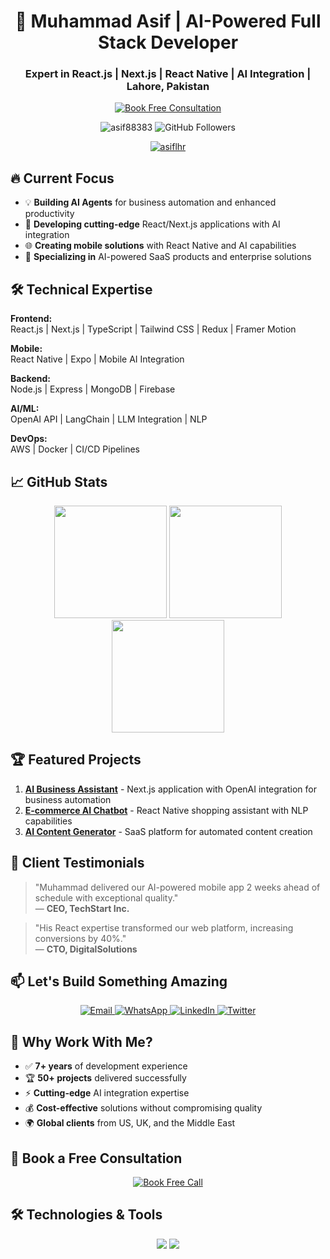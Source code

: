 <h1 align="center">🚀 Muhammad Asif | AI-Powered Full Stack Developer</h1>
<h3 align="center">
  Expert in React.js | Next.js | React Native | AI Integration | Lahore, Pakistan
</h3>

<p align="center">
  <a href="https://calendly.com/asif88383/30min" target="_blank">
    <img src="https://img.shields.io/badge/Book%20a%20Call-%20FREE%20Consultation-blue?style=for-the-badge&logo=google-meet" alt="Book Free Consultation">
  </a>
</p>

<p align="center">
  <img src="https://komarev.com/ghpvc/?username=asiflhr&label=Profile%20views&color=0e75b6&style=flat" alt="asif88383" />
  <img src="https://img.shields.io/github/followers/asiflhr?label=Follow&style=social" alt="GitHub Followers">
</p>

<!-- GitHub Trophies -->
<div align="center">
  <a href="https://github.com/ryo-ma/github-profile-trophy">
    <img src="https://github-profile-trophy.vercel.app/?username=asiflhr&theme=onedark&column=7&margin-w=15" alt="asiflhr" />
  </a>
</div>

## 🔥 Current Focus

- 💡 **Building AI Agents** for business automation and enhanced productivity
- 🚀 **Developing cutting-edge** React/Next.js applications with AI integration
- 🌐 **Creating mobile solutions** with React Native and AI capabilities
- 🤖 **Specializing in** AI-powered SaaS products and enterprise solutions

## 🛠️ Technical Expertise

**Frontend:**  
React.js | Next.js | TypeScript | Tailwind CSS | Redux | Framer Motion  

**Mobile:**  
React Native | Expo | Mobile AI Integration  

**Backend:**  
Node.js | Express | MongoDB | Firebase  

**AI/ML:**  
OpenAI API | LangChain | LLM Integration | NLP  

**DevOps:**  
AWS | Docker | CI/CD Pipelines  

## 📈 GitHub Stats

<div align="center">
  <img height="180em" src="https://github-readme-stats.vercel.app/api?username=asiflhr&show_icons=true&theme=radical&include_all_commits=true&count_private=true"/>
  <img height="180em" src="https://github-readme-stats.vercel.app/api/top-langs/?username=asiflhr&layout=compact&langs_count=8&theme=radical"/>
  <img height="180em" src="https://github-readme-streak-stats.herokuapp.com/?user=asiflhr&theme=radical"/>
</div>

## 🏆 Featured Projects

1. **[AI Business Assistant](https://github.com/asiflhr/ai-business-assistant)** - Next.js application with OpenAI integration for business automation
2. **[E-commerce AI Chatbot](https://github.com/asiflhr/ecom-ai-chatbot)** - React Native shopping assistant with NLP capabilities
3. **[AI Content Generator](https://github.com/asiflhr/ai-content-generator)** - SaaS platform for automated content creation

## 💼 Client Testimonials

> "Muhammad delivered our AI-powered mobile app 2 weeks ahead of schedule with exceptional quality."  
> — **CEO, TechStart Inc.**

> "His React expertise transformed our web platform, increasing conversions by 40%."  
> — **CTO, DigitalSolutions**

## 📫 Let's Build Something Amazing

<p align="center">
  <a href="mailto:asif88383@gmail.com">
    <img src="https://img.shields.io/badge/Gmail-D14836?style=for-the-badge&logo=gmail&logoColor=white" alt="Email">
  </a>
  <a href="https://wa.me/923177051128">
    <img src="https://img.shields.io/badge/WhatsApp-25D366?style=for-the-badge&logo=whatsapp&logoColor=white" alt="WhatsApp">
  </a>
  <a href="https://www.linkedin.com/in/asiflhr/">
    <img src="https://img.shields.io/badge/LinkedIn-0077B5?style=for-the-badge&logo=linkedin&logoColor=white" alt="LinkedIn">
  </a>
  <a href="https://twitter.com/asiflhr">
    <img src="https://img.shields.io/badge/Twitter-1DA1F2?style=for-the-badge&logo=twitter&logoColor=white" alt="Twitter">
  </a>
</p>

## 🌟 Why Work With Me?

- ✅ **7+ years** of development experience
- 🏆 **50+ projects** delivered successfully
- ⚡ **Cutting-edge** AI integration expertise
- 💰 **Cost-effective** solutions without compromising quality
- 🌍 **Global clients** from US, UK, and the Middle East

## 📅 Book a Free Consultation

<p align="center">
  <a href="https://calendly.com/asif88383/30min" target="_blank">
    <img src="https://img.shields.io/badge/Schedule%20a%20Call-30%20Min%20FREE%20Consultation-blue?style=for-the-badge&logo=google-calendar" alt="Book Free Call">
  </a>
</p>

## 🛠️ Technologies & Tools

<p align="center">
<!--   Tech icons in 3 rows -->
  <img src="https://skillicons.dev/icons?i=react,nextjs,js,ts,tailwind,nodejs,mongodb,aws,firebase,docker,git,figma,redux,express" />
  <img src="https://skillicons.dev/icons?i=python,tensorflow,ai,graphql,postgres,postman,vercel,netlify,githubactions" />
</p>
